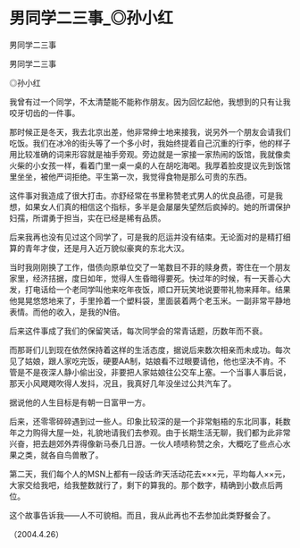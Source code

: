 # 男同学二三事_◎孙小红

男同学二三事

男同学二三事

◎孙小红

我曾有过一个同学，不太清楚能不能称作朋友。因为回忆起他，我想到的只有让我咬牙切齿的一件事。

那时候正是冬天，我去北京出差，他非常绅士地来接我，说另外一个朋友会请我们吃饭。我们在冰冷的街头等了一个多小时，我始终提着自己沉重的行李，他的样子用比较准确的词来形容就是袖手旁观。旁边就是一家接一家热闹的饭馆，我就像卖火柴的小女孩一样，看着门里一桌一桌的人在胡吃海喝。我厚着脸皮提议先到饭馆里坐坐，被他严词拒绝。平生第一次，我觉得食物是那么可贵的东西。

这件事对我造成了很大打击。亦舒经常在书里称赞老式男人的优良品德，可是我想，如果女人们真的相信这个指标，多半是会屡屡失望然后疯掉的。她的所谓保护妇孺，所谓勇于担当，实在已经是稀有品质。

后来我再也没有见过这个同学了，可是我的厄运并没有结束。无论面对的是精打细算的青年才俊，还是月入近万貌似豪爽的东北大汉。

当时我刚刚换了工作，借债向原单位交了一笔数目不菲的赎身费，寄住在一个朋友家里，经济拮据，度日如年，觉得人生昏暗得要死。快过年的时候，有一天善心大发，打电话给一个老同学叫他来吃年夜饭，顺口开玩笑地说要带礼物来拜年。结果他晃晃悠悠地来了，手里拎着一个塑料袋，里面装着两个老玉米。一副非常平静地表情。而他的收入，是我的N倍。

后来这件事成了我们的保留笑话，每次同学会的常青话题，历数年而不衰。

而那哥们儿到现在依然保持着这样的生活态度，据说后来数次相亲而未成功。每次见了姑娘，跟人家吃完饭，硬要AA制，姑娘看不过眼要请他，他也坚决不肯。不管是不是夜深人静小偷出没，非要把人家姑娘往公交车上塞。一个当事人事后说，那天小风飕飕吹得人发抖，况且，我真好几年没坐过公共汽车了。

据说他的人生目标是有朝一日富甲一方。

后来，还零零碎碎遇到过一些人。印象比较深的是一个非常魁梧的东北同事，耗数年之力购得大屋一处，礼貌地请我们去参观。由于长期生活无聊，我们都为此非常兴奋，把去趟郊外弄得像新马泰几日游。一伙人啧啧称赞之余，大概吃了些点心水果之类，就各自鸟兽散了。

第二天，我们每个人的MSN上都有一段话:昨天活动花去×××元，平均每人××元，大家交给我吧，给我整数就行了，剩下的算我的。那个数字，精确到小数点后两位。

这个故事告诉我——人不可貌相。而且，我从此再也不去参加此类野餐会了。

（2004.4.26）